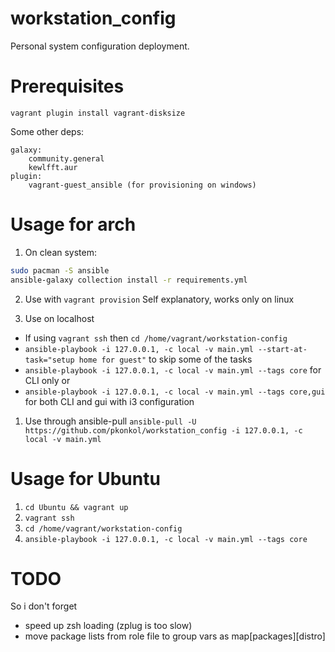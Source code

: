 # workstation_config
Personal system configuration deployment.

# Prerequisites
`vagrant plugin install vagrant-disksize`

Some other deps:
```
galaxy:
    community.general
    kewlfft.aur
plugin:
    vagrant-guest_ansible (for provisioning on windows)
```

# Usage for arch

1. On clean system:
```sh
sudo pacman -S ansible
ansible-galaxy collection install -r requirements.yml
```

2. Use with `vagrant provision`
    Self explanatory, works only on linux

1. Use on localhost
  * If using `vagrant ssh` then `cd /home/vagrant/workstation-config`
  * `ansible-playbook -i 127.0.0.1, -c local -v main.yml --start-at-task="setup home for guest"` to skip some of the tasks
  * `ansible-playbook -i 127.0.0.1, -c local -v main.yml --tags core` for CLI only or
  * `ansible-playbook -i 127.0.0.1, -c local -v main.yml --tags core,gui` for both CLI and
    gui with i3 configuration

1. Use through ansible-pull
   `ansible-pull -U https://github.com/pkonkol/workstation_config -i 127.0.0.1, -c local -v main.yml`

# Usage for Ubuntu

1. `cd Ubuntu && vagrant up`
1. `vagrant ssh`
1. `cd /home/vagrant/workstation-config`
1. `ansible-playbook -i 127.0.0.1, -c local -v main.yml --tags core` 

# TODO
 So i don't forget
 - speed up zsh loading (zplug is too slow)
 - move package lists from role file to group vars as map[packages][distro]
